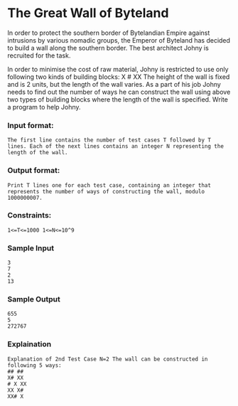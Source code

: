 # The Great Wall of Byteland

In order to protect the southern border of Bytelandian Empire against intrusions by various nomadic groups, the Emperor of Byteland has decided to build a wall along the southern border. The best architect Johny is recruited for the task.

In order to minimise the cost of raw material, Johny is restricted to use only following two kinds of building blocks:
X     #
XX
The height of the wall is fixed and is 2 units, but the length of the wall varies. As a part of his job Johny needs to find out the number of ways he can construct the wall using above two types of building blocks where the length of the wall is specified. Write a program to help Johny. 

 
### Input format:
```
The first line contains the number of test cases T followed by T lines. Each of the next lines contains an integer N representing the length of the wall. 
```

### Output format:
```
Print T lines one for each test case, containing an integer that represents the number of ways of constructing the wall, modulo 1000000007. 
```

### Constraints:
```
1<=T<=1000 1<=N<=10^9
```

### Sample Input
```
3
7
2
13
```

### Sample Output
```
655
5
272767
```

### Explaination
```
Explanation of 2nd Test Case N=2 The wall can be constructed in following 5 ways:
## ##
X# XX
# X XX
XX X#
XX# X
```
